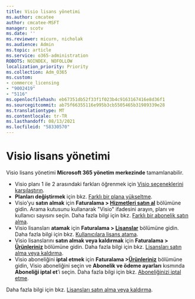 ```yaml
---
title: Visio lisans yönetimi
ms.author: cmcatee
author: cmcatee-MSFT
manager: scotv
ms.date: ''
ms.reviewer: micurn, nicholak
ms.audience: Admin
ms.topic: article
ms.service: o365-administration
ROBOTS: NOINDEX, NOFOLLOW
localization_priority: Priority
ms.collection: Adm_O365
ms.custom:
- commerce_licensing
- "9002419"
- "5116"
ms.openlocfilehash: eb67351db52f33f1f023b4c9163167416e8d36f1
ms.sourcegitcommit: ab75f66355116e995b3cb5505465b31989339e28
ms.translationtype: MT
ms.contentlocale: tr-TR
ms.lasthandoff: 08/13/2021
ms.locfileid: "58330570"
---
```

# <a name="visio-license-management"></a>Visio lisans yönetimi

Visio lisans yönetimi **Microsoft 365 yönetim merkezinde** tamamlanabilir.

- Visio planı 1 ile 2 arasındaki farkları öğrenmek için [Visio seçeneklerini karşılaştırın](https://www.microsoft.com/microsoft-365/visio/microsoft-visio-plans-and-pricing-compare-visio-options?rtc=1).
- **Planları değiştirmek** için bkz. [Farklı bir plana yükseltme](https://docs.microsoft.com/microsoft-365/commerce/subscriptions/upgrade-to-different-plan).
- Visio’yu **satın almak** için **Faturalama > [Hizmetleri satın al](https://go.microsoft.com/fwlink/p/?linkid=868433)** bölümüne gidin. Arama kutusunu kullanarak "Visio" ifadesini arayın, planı ve kullanıcı sayısını seçin. Daha fazla bilgi için bkz. [Farklı bir abonelik satın alma](https://docs.microsoft.com/microsoft-365/commerce/try-or-buy-microsoft-365#buy-a-different-subscription).
- Visio lisansları **atamak** için **Faturalama > [Lisanslar](https://go.microsoft.com/fwlink/p/?linkid=842264)** bölümüne gidin. Daha fazla bilgi için bkz. [Kullanıcılara lisans atama](https://docs.microsoft.com/microsoft-365/admin/manage/assign-licenses-to-users).
- Visio lisanslarını **satın almak veya kaldırmak** için **Faturalama > [Ürünleriniz](https://go.microsoft.com/fwlink/p/?linkid=842054)** bölümüne gidin. Daha fazla bilgi için bkz. [Lisansları satın alma veya kaldırma](https://docs.microsoft.com/microsoft-365/commerce/licenses/buy-licenses#buy-or-remove-licenses-for-your-business-subscription).
- Visio aboneliğini **iptal etmek** için **Faturalama >[Ürünleriniz](https://go.microsoft.com/fwlink/p/?linkid=842054)** bölümüne gidin, Visio aboneliğini seçin ve **Abonelik ve ödeme ayarları** kısmında **Aboneliği iptal et**’i seçin. Daha fazla bilgi için bkz. [Aboneliğinizi iptal etme](https://docs.microsoft.com/microsoft-365/commerce/subscriptions/cancel-your-subscription).

Daha fazla bilgi için bkz. [Lisansları satın alma veya kaldırma](https://docs.microsoft.com/microsoft-365/commerce/licenses/buy-licenses).